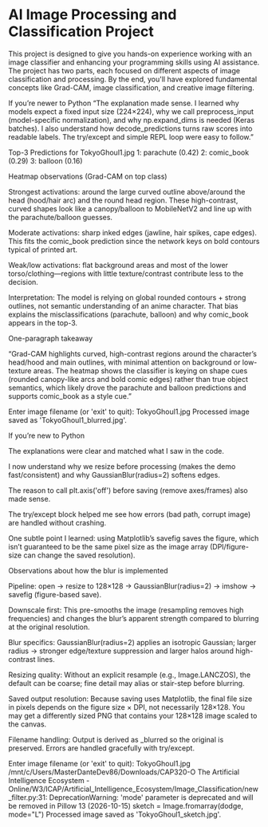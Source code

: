 # AI Image Processing and Classification Project

This project is designed to give you hands-on experience working with an image classifier and enhancing your programming skills using AI assistance. The project has two parts, each focused on different aspects of image classification and processing. By the end, you'll have explored fundamental concepts like Grad-CAM, image classification, and creative image filtering.

If you’re newer to Python
“The explanation made sense. I learned why models expect a fixed input size (224×224), why we call preprocess_input (model-specific normalization), and why np.expand_dims is needed (Keras batches). I also understand how decode_predictions turns raw scores into readable labels. The try/except and simple REPL loop were easy to follow.”

Top-3 Predictions for TokyoGhoul1.jpg
  1: parachute (0.42)
  2: comic_book (0.29)
  3: balloon (0.16)

Heatmap observations (Grad-CAM on top class)

Strongest activations: around the large curved outline above/around the head (hood/hair arc) and the round head region. These high-contrast, curved shapes look like a canopy/balloon to MobileNetV2 and line up with the parachute/balloon guesses.

Moderate activations: sharp inked edges (jawline, hair spikes, cape edges). This fits the comic_book prediction since the network keys on bold contours typical of printed art.

Weak/low activations: flat background areas and most of the lower torso/clothing—regions with little texture/contrast contribute less to the decision.

Interpretation: The model is relying on global rounded contours + strong outlines, not semantic understanding of an anime character. That bias explains the misclassifications (parachute, balloon) and why comic_book appears in the top-3.

One-paragraph takeaway

“Grad-CAM highlights curved, high-contrast regions around the character’s head/hood and main outlines, with minimal attention on background or low-texture areas. The heatmap shows the classifier is keying on shape cues (rounded canopy-like arcs and bold comic edges) rather than true object semantics, which likely drove the parachute and balloon predictions and supports comic_book as a style cue.”

Enter image filename (or 'exit' to quit): TokyoGhoul1.jpg 
Processed image saved as 'TokyoGhoul1_blurred.jpg'.

If you’re new to Python

The explanations were clear and matched what I saw in the code.

I now understand why we resize before processing (makes the demo fast/consistent) and why GaussianBlur(radius=2) softens edges.

The reason to call plt.axis('off') before saving (remove axes/frames) also made sense.

The try/except block helped me see how errors (bad path, corrupt image) are handled without crashing.

One subtle point I learned: using Matplotlib’s savefig saves the figure, which isn’t guaranteed to be the same pixel size as the image array (DPI/figure-size can change the saved resolution).

Observations about how the blur is implemented

Pipeline: open → resize to 128×128 → GaussianBlur(radius=2) → imshow → savefig (figure-based save).

Downscale first: This pre-smooths the image (resampling removes high frequencies) and changes the blur’s apparent strength compared to blurring at the original resolution.

Blur specifics: GaussianBlur(radius=2) applies an isotropic Gaussian; larger radius → stronger edge/texture suppression and larger halos around high-contrast lines.

Resizing quality: Without an explicit resample (e.g., Image.LANCZOS), the default can be coarse; fine detail may alias or stair-step before blurring.

Saved output resolution: Because saving uses Matplotlib, the final file size in pixels depends on the figure size × DPI, not necessarily 128×128. You may get a differently sized PNG that contains your 128×128 image scaled to the canvas.

Filename handling: Output is derived as <base>_blurred<ext> so the original is preserved. Errors are handled gracefully with try/except.

Enter image filename (or 'exit' to quit): TokyoGhoul1.jpg
/mnt/c/Users/MasterDanteDev86/Downloads/CAP320-O The Artificial Intelligence Ecosystem - Online/W3/ICAP/Artificial_Intelligence_Ecosystem/Image_Classification/new_filter.py:31: DeprecationWarning: 'mode' parameter is deprecated and will be removed in Pillow 13 (2026-10-15)
  sketch = Image.fromarray(dodge, mode="L")
Processed image saved as 'TokyoGhoul1_sketch.jpg'.

